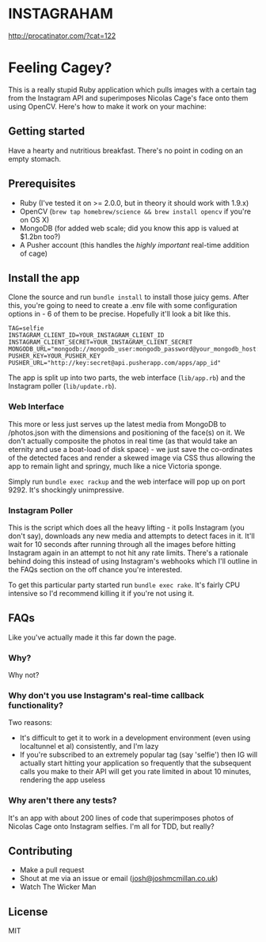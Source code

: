 # INSTAGRAHAM

http://procatinator.com/?cat=122

# Feeling Cagey?

This is a really stupid Ruby application which pulls images with a certain tag from the Instagram API and superimposes Nicolas Cage's face onto them using OpenCV. Here's how to make it work on your machine:

## Getting started

Have a hearty and nutritious breakfast. There's no point in coding on an empty stomach.

## Prerequisites

- Ruby (I've tested it on >= 2.0.0, but in theory it should work with 1.9.x)
- OpenCV (`brew tap homebrew/science && brew install opencv` if you're on OS X)
- MongoDB (for added web scale; did you know this app is valued at $1.2bn too?)
- A Pusher account (this handles the *highly important* real-time addition of cage)

## Install the app

Clone the source and run `bundle install` to install those juicy gems. After this, you're going to need to create a .env file with some configuration options in - 6 of them to be precise. Hopefully it'll look a bit like this.

    TAG=selfie
    INSTAGRAM_CLIENT_ID=YOUR_INSTAGRAM_CLIENT_ID
    INSTAGRAM_CLIENT_SECRET=YOUR_INSTAGRAM_CLIENT_SECRET
    MONGODB_URL="mongodb://mongodb_user:mongodb_password@your_mongodb_host:mongodb_port/mongodb_database"
    PUSHER_KEY=YOUR_PUSHER_KEY
    PUSHER_URL="http://key:secret@api.pusherapp.com/apps/app_id"

The app is split up into two parts, the web interface (`lib/app.rb`) and the Instagram poller (`lib/update.rb`).

### Web Interface

This more or less just serves up the latest media from MongoDB to /photos.json with the dimensions and positioning of the face(s) on it. We don't actually composite the photos in real time (as that would take an eternity and use a boat-load of disk space) - we just save the co-ordinates of the detected faces and render a skewed image via CSS thus allowing the app to remain light and springy, much like a nice Victoria sponge.

Simply run `bundle exec rackup` and the web interface will pop up on port 9292. It's shockingly unimpressive.

### Instagram Poller

This is the script which does all the heavy lifting - it polls Instagram (you don't say), downloads any new media and attempts to detect faces in it. It'll wait for 10 seconds after running through all the images before hitting Instagram again in an attempt to not hit any rate limits. There's a rationale behind doing this instead of using Instagram's webhooks which I'll outline in the FAQs section on the off chance you're interested.

To get this particular party started run `bundle exec rake`. It's fairly CPU intensive so I'd recommend killing it if you're not using it.

## FAQs

Like you've actually made it this far down the page.

### Why?

Why not?

### Why don't you use Instagram's real-time callback functionality?

Two reasons:

- It's difficult to get it to work in a development environment (even using localtunnel et al) consistently, and I'm lazy
- If you're subscribed to an extremely popular tag (say 'selfie') then IG will actually start hitting your application so frequently that the subsequent calls you make to their API will get you rate limited in about 10 minutes, rendering the app useless

### Why aren't there any tests?

It's an app with about 200 lines of code that superimposes photos of Nicolas Cage onto Instagram selfies. I'm all for TDD, but really?

## Contributing

- Make a pull request
- Shout at me via an issue or email (josh@joshmcmillan.co.uk)
- Watch The Wicker Man

## License

MIT
